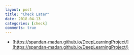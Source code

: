 ```yaml
---
layout: post
title: "Check Later"
date: 2018-04-13
categories: [check]
comments: true
---
```


- [https://spandan-madan.github.io/DeepLearningProject/](https://spandan-madan.github.io/DeepLearningProject/)

